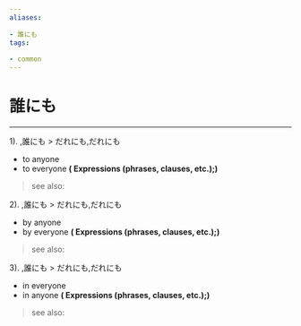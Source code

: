 ```yaml
---
aliases:
    
- 誰にも
tags:
    
- common
---
```


# 誰にも
---
1).
,誰にも > だれにも,だれにも

- to anyone
- to everyone
**( Expressions (phrases, clauses, etc.);)**
> see also: 
            
2).
,誰にも > だれにも,だれにも

- by anyone
- by everyone
**( Expressions (phrases, clauses, etc.);)**
> see also: 
            
3).
,誰にも > だれにも,だれにも

- in everyone
- in anyone
**( Expressions (phrases, clauses, etc.);)**
> see also: 
            